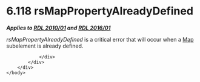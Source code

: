 <html dir="LTR" xmlns:mshelp="http://msdn.microsoft.com/mshelp" xmlns:ddue="http://ddue.schemas.microsoft.com/authoring/2003/5" xmlns:xlink="http://www.w3.org/1999/xlink" xmlns:tool="http://www.microsoft.com/tooltip">
    <head>
        <meta http-equiv="Content-Type" content="text/html; CHARSET=utf-8"></meta>
        <meta name="save" content="history"></meta>
        <title>6.118 rsMapPropertyAlreadyDefined</title>
        <xml>
            <mshelp:toctitle title="6.118 rsMapPropertyAlreadyDefined"></mshelp:toctitle>
            <mshelp:rltitle title="[MS-RDL]: rsMapPropertyAlreadyDefined"></mshelp:rltitle>
            <mshelp:keyword index="A" term="c90b7778-763e-447f-beda-7afe9b5b4936"></mshelp:keyword>
            <mshelp:attr name="DCSext.ContentType" value="open specification"></mshelp:attr>
            <mshelp:attr name="AssetID" value="c90b7778-763e-447f-beda-7afe9b5b4936"></mshelp:attr>
            <mshelp:attr name="TopicType" value="kbRef"></mshelp:attr>
            <mshelp:attr name="DCSext.Title" value="[MS-RDL]: rsMapPropertyAlreadyDefined" />
        </xml>
    </head>
    <body>
        <div id="header">
            <h1 class="heading">6.118 rsMapPropertyAlreadyDefined</h1>
        </div>
        <div id="mainSection">
            <div id="mainBody">
                <div id="allHistory" class="saveHistory"></div>
                <div id="sectionSection0" class="section" name="collapseableSection">
                    

<p><b><i>Applies to </i></b><a href="3428e690-a348-4ec7-8a6a-8efb42d2cdee.md"><b><i>RDL 2010/01</i></b></a><b><i>
and </i></b><a href="52ce3983-2bfc-4e72-9359-42aaf5fe4509.md"><b><i>RDL 2016/01</i></b></a></p>

<p><i>rsMapPropertyAlreadyDefined</i> is a critical error that
will occur when a <a href="fd166dd8-6772-4507-b3f6-50a2b7cfd6ac.md">Map</a>
subelement is already defined.</p>


                </div>
            </div>
        </div>
    </body>
</html>